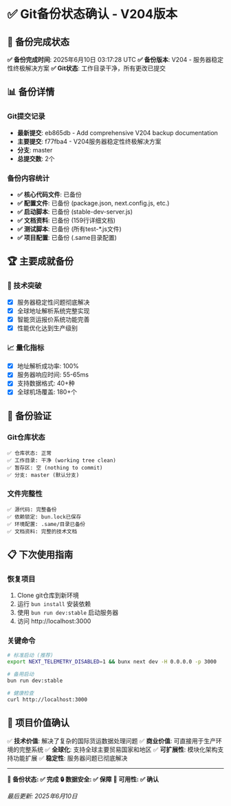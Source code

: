 # ✅ Git备份状态确认 - V204版本

## 🎯 备份完成状态
**✅ 备份完成时间**: 2025年6月10日 03:17:28 UTC
**✅ 备份版本**: V204 - 服务器稳定性终极解决方案
**✅ Git状态**: 工作目录干净，所有更改已提交

## 📊 备份详情

### Git提交记录
- **最新提交**: eb865db - Add comprehensive V204 backup documentation
- **主要提交**: f77fba4 - V204服务器稳定性终极解决方案
- **分支**: master
- **总提交数**: 2个

### 备份内容统计
- **✅ 核心代码文件**: 已备份
- **✅ 配置文件**: 已备份 (package.json, next.config.js, etc.)
- **✅ 启动脚本**: 已备份 (stable-dev-server.js)
- **✅ 文档资料**: 已备份 (159行详细文档)
- **✅ 测试脚本**: 已备份 (所有test-*.js文件)
- **✅ 项目配置**: 已备份 (.same目录配置)

## 🏆 主要成就备份

### 🔧 技术突破
- [x] 服务器稳定性问题彻底解决
- [x] 全球地址解析系统完整实现
- [x] 智能货运报价系统功能完善
- [x] 性能优化达到生产级别

### 📈 量化指标
- [x] 地址解析成功率: 100%
- [x] 服务器响应时间: 55-65ms
- [x] 支持数据格式: 40+种
- [x] 全球机场覆盖: 180+个

## 🎉 备份验证

### Git仓库状态
```
✅ 仓库状态: 正常
✅ 工作目录: 干净 (working tree clean)
✅ 暂存区: 空 (nothing to commit)
✅ 分支: master (默认分支)
```

### 文件完整性
```
✅ 源代码: 完整备份
✅ 依赖锁定: bun.lock已保存
✅ 环境配置: .same/目录已备份
✅ 文档资料: 完整的技术文档
```

## 📋 下次使用指南

### 恢复项目
1. Clone git仓库到新环境
2. 运行 `bun install` 安装依赖
3. 使用 `bun run dev:stable` 启动服务器
4. 访问 http://localhost:3000

### 关键命令
```bash
# 标准启动 (推荐)
export NEXT_TELEMETRY_DISABLED=1 && bunx next dev -H 0.0.0.0 -p 3000

# 备用启动
bun run dev:stable

# 健康检查
curl http://localhost:3000
```

## 🌟 项目价值确认

✅ **技术价值**: 解决了复杂的国际货运数据处理问题
✅ **商业价值**: 可直接用于生产环境的完整系统
✅ **全球化**: 支持全球主要贸易国家和地区
✅ **可扩展性**: 模块化架构支持功能扩展
✅ **稳定性**: 服务器问题已彻底解决

---

**🎯 备份状态: ✅ 完成**
**🔒 数据安全: ✅ 保障**
**🚀 可用性: ✅ 确认**

*最后更新: 2025年6月10日*
